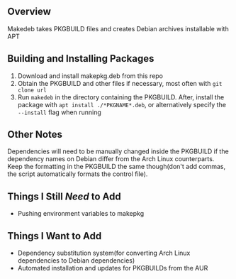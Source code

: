 ## Overview ##
Makedeb takes PKGBUILD files and creates Debian archives installable with APT


## Building and Installing Packages ##
1. Download and install makepkg.deb from this repo
2. Obtain the PKGBUILD and other files if necessary, most often with `git clone url`
3. Run `makedeb` in the directory containing the PKGBUILD. After, install the package with `apt install ./*PKGNAME*.deb`, or alternatively specify the `--install` flag when running

## Other Notes ##
Dependencies will need to be manually changed inside the PKGBUILD if the dependency names on Debian differ from the Arch Linux counterparts. Keep the formatting in the PKGBUILD the same though(don't add commas, the script automatically formats the control file).

## Things I Still *Need* to Add ##
- Pushing environment variables to makepkg

## Things I Want to Add ##
- Dependency substitution system(for converting Arch Linux dependencies to Debian dependencies)
- Automated installation and updates for PKGBUILDs from the AUR
